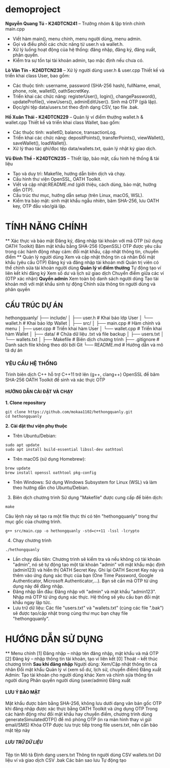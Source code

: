 # demoproject
**Nguyễn Quang Tú - K24DTCN241** – Trưởng nhóm & lập trình chính main.cpp
- Viết hàm main(), menu chính, menu người dùng, menu admin.
- Gọi và điều phối các chức năng từ user.h và wallet.h.
- Xử lý luồng hoạt động của hệ thống: đăng nhập, đăng ký, đăng xuất, phân quyền.
- Kiểm tra sự tồn tại tài khoản admin, tạo mặc định nếu chưa có.

**Lò Văn Tín - K24DTCN238** – Xử lý người dùng user.h & user.cpp
Thiết kế và triển khai class User, bao gồm:
- Các thuộc tính: username, password (SHA-256 hash), fullName, email, phone, role, walletID, oathSecretKey.
- Triển khai các chức năng: registerUser(), login(), changePassword(), updateProfile(), viewUsers(), adminEditUser().
Sinh mã OTP (giả lập).
- Đọc/ghi tệp data/users.txt theo định dạng CSV, tạo file .bak.

**Hồ Xuân Thái - K24DTCN229** – Quản lý ví điểm thưởng wallet.h & wallet.cpp
Thiết kế và triển khai class Wallet, bao gồm:
- Các thuộc tính: walletID, balance, transactionLog.
- Triển khai các chức năng: depositPoints(), transferPoints(), viewWallet(), saveWallet(), loadWallet().
- Xử lý thao tác ghi/đọc tệp data/wallets.txt, quản lý nhật ký giao dịch.

**Vũ Đình Thề - K24DTCN235** – Thiết lập, bảo mật, cấu hình hệ thống & tài liệu
- Tạo và duy trì: Makefile, hướng dẫn biên dịch và chạy.
- Cấu hình thư viện OpenSSL, OATH Toolkit.
- Viết và cập nhật:README.md (giới thiệu, cách dùng, bảo mật, hướng dẫn OTP).
- Cấu trúc thư mục, hướng dẫn setup (trên Linux, macOS, WSL).
- Kiểm tra bảo mật: sinh mật khẩu ngẫu nhiên, băm SHA-256, lưu OATH key, OTP đầu vào/giả lập.
# TÍNH NĂNG CHÍNH
** Xác thực và bảo mật
Đăng ký, đăng nhập tài khoản với mã OTP (sử dụng OATH Toolkit)
Băm mật khẩu bằng SHA-256 (OpenSSL)
OTP được yêu cầu trong các hành động nhạy cảm: đổi mật khẩu, cập nhật thông tin, chuyển điểm
** Quản lý người dùng
Xem và cập nhật thông tin cá nhân
Đổi mật khẩu (yêu cầu OTP)
Đăng ký và đăng nhập tài khoản mới
Quản trị viên có thể chỉnh sửa tài khoản người dùng
**Quản lý ví điểm thưởng**
Tự động tạo ví liên kết khi đăng ký
Xem số dư và lịch sử giao dịch
Chuyển điểm giữa các ví (OTP xác nhận)
**Quyền admin**
Xem toàn bộ danh sách người dùng
Tạo tài khoản mới với mật khẩu sinh tự động
Chỉnh sửa thông tin người dùng và phân quyền
## CẤU TRÚC DỰ ÁN
hethongquanly/
├── include/
│   ├── user.h          # Khai báo lớp User
│   └── wallet.h        # Khai báo lớp Wallet
│
├── src/
│   ├── main.cpp        # Hàm chính và menu
│   ├── user.cpp        # Triển khai hàm User
│   └── wallet.cpp      # Triển khai hàm Wallet
│
├── data/               # Chứa dữ liệu .txt và file backup
│   ├── users.txt
│   └── wallets.txt
│
├── Makefile            # Biên dịch chương trình
├── .gitignore          # Danh sách file không theo dõi bởi Git
└── README.md           # Hướng dẫn và mô tả dự án
### YÊU CẦU HỆ THỐNG
Trình biên dịch C++ hỗ trợ C++11 trở lên (g++, clang++)
OpenSSL để băm SHA-256
OATH Toolkit để sinh và xác thực OTP
#### HƯỚNG DẪN CÀI ĐẶT VÀ CHẠY
**1. Clone repository**
```shell
git clone https://github.com/mokaa1102/hethongquanly.git
cd hethongquanly
```
**2. Cài đặt thư viện phụ thuộc**
- Trên Ubuntu/Debian:
```shell
sudo apt update
sudo apt install build-essential libssl-dev oathtool
```
- Trên macOS (sử dụng Homebrew):
```shell
brew update
brew install openssl oathtool pkg-config
```
- Trên Windows:
Sử dụng Windows Subsystem for Linux (WSL) và làm theo hướng dẫn cho Ubuntu/Debian.

3. Biên dịch chương trình
Sử dụng "Makefile" được cung cấp để biên dịch:
```shell
make
```
Câu lệnh này sẽ tạo ra một file thực thi có tên "hethongquanly" trong thư mục gốc của chương trình.
```shell
g++ src/main.cpp -o hethongquanly -std=c++11 -lssl -lcrypto
```
4. Chạy chương trình
```shell
./hethongquanly
```
- Lần chạy đầu tiên: Chương trình sẽ kiểm tra và nếu không có tài khoản "admin", nó sẽ tự động tạo một tài khoản "admin" với mật khẩu mặc định (admin123) và hiển thị OATH Secret Key.
  Ghi lại OATH Secret Key này và thêm vào ứng dụng xác thực của bạn (One Time Password, Google Authenticator, Microsoft Authenticator,...). Bạn sẽ cần mã OTP từ ứng dụng này để đăng nhập.
- Đăng nhập lần đầu: Đăng nhập với "admin" và mật khẩu "admin123". Nhập mã OTP từ ứng dụng xác thực. Hệ thống sẽ yêu cầu bạn đổi mật khẩu ngay lập tức.
- Lưu trữ dữ liệu: Các file "users.txt" và "wallets.txt" (cùng các file ".bak") sẽ được tạo/cập nhật trong cùng thư mục bạn chạy file "hethongquanly".

# HƯỚNG DẪN SỬ DỤNG
** Menu chính
[1] Đăng nhập – nhập tên đăng nhập, mật khẩu và mã OTP
[2] Đăng ký – nhập thông tin tài khoản, tạo ví liên kết
[0] Thoát – kết thúc chương trình
**Sau khi đăng nhập**
Người dùng:
Xem/Cập nhật thông tin cá nhân
Đổi mật khẩu
Quản lý ví (xem số dư, lịch sử, chuyển điểm)
Đăng xuất
Admin:
Tạo tài khoản cho người dùng khác
Xem và chỉnh sửa thông tin người dùng
Phân quyền người dùng (user/admin)
Đăng xuất
#### LƯU Ý BẢO MẬT
Mật khẩu được băm bằng SHA-256, không lưu dưới dạng văn bản gốc
OTP khi đăng nhập được xác thực bằng OATH Toolkit và ứng dụng OTP
Trong các hành động như đổi mật khẩu hay chuyển điểm, chương trình dùng generateSimulatedOTP() để mô phỏng OTP (in ra màn hình thay vì gửi email/SMS)
Khóa OTP được lưu trực tiếp trong file users.txt, nên cần bảo mật tệp này
##### LƯU TRỮ DỮ LIỆU
Tệp tin	Mô tả	Định dạng
users.txt	Thông tin người dùng	CSV
wallets.txt	Dữ liệu ví và giao dịch	CSV
.bak	Các bản sao lưu	Tự động tạo
